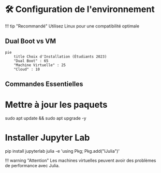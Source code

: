 # 🛠️ Configuration de l'environnement

!!! tip "Recommandé"
    Utilisez Linux pour une compatibilité optimale

## Dual Boot vs VM

```mermaid
pie
    title Choix d'Installation (Étudiants 2023)
    "Dual Boot" : 65
    "Machine Virtuelle" : 25
    "Cloud" : 10
```

## Commandes Essentielles

# Mettre à jour les paquets

sudo apt update && sudo apt upgrade -y

# Installer Jupyter Lab

pip install jupyterlab
julia -e 'using Pkg; Pkg.add("IJulia")'

!!! warning "Attention"
Les machines virtuelles peuvent avoir des problèmes de performance avec Julia.